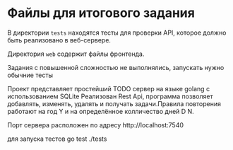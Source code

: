 # Файлы для итогового задания

В директории `tests` находятся тесты для проверки API, которое должно быть реализовано в веб-сервере.

Директория `web` содержит файлы фронтенда.

Задания с повышенной сложностью не выполнялись, запускать нужно обычние тесты

Проект представляет простейший TODO сервер на языке golang с использованием SQLite 
Реализован Rest Api, программа позволяет добавлять, изменять, удалять и получать задачи.Правила повторения работают на год Y и на определённое колличество дней D N.

Порт сервера расположен по адресу http://localhost:7540

для запуска тестов go test ./tests